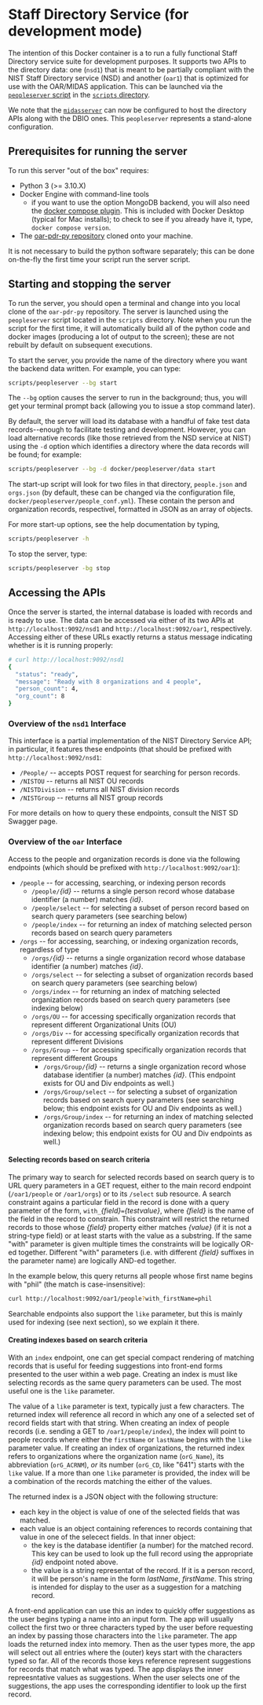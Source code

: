# Staff Directory Service (for development mode)

The intention of this Docker container is a to run a fully functional Staff Directory service
suite for development purposes.  It supports two APIs to the directory data: one (`nsd1`)
that is meant to be partially compliant with the NIST Staff Directory service (NSD) and another
(`oar1`) that is optimized for use with the OAR/MIDAS application.  This can be launched via
the [`peopleserver` script](../scripts/peopleserver) in the [`scripts` directory](../scripts).

We note that the [`midasserver`](../midas-server) can now be configured to host the directory
APIs along with the DBIO ones.  This `peopleserver` represents a stand-alone configuration.

## Prerequisites for running the server

To run this server "out of the box" requires:

  * Python 3 (>= 3.10.X)
  * Docker Engine with command-line tools
    * if you want to use the option MongoDB backend, you will also need the [docker compose
      plugin](https://docs.docker.com/get-started/08_using_compose/).  This is included with
      Docker Desktop (typical for Mac installs); to check to see if you already have it, type,
      `docker compose version`.
  * The [oar-pdr-py repository](https://github.com/usnistgov/oar-pdr-py) cloned onto your machine.

It is not necessary to build the python software separately; this can be done on-the-fly the first
time your script run the server script.

## Starting and stopping the server

To run the server, you should open a terminal and change into you local clone of the `oar-pdr-py`
repository.  The server is launched using the `peopleserver` script located in the `scripts`
directory.  Note when you run the script for the first time, it will automatically build all of
the python code and docker images (producing a lot of output to the screen); these are not rebuilt
by default on subsequent executions.

To start the server, you provide the name of the directory where you want the backend data written.
For example, you can type:

```bash
scripts/peopleserver --bg start
```

The `--bg` option causes the server to run in the background; thus, you will get your terminal
prompt back (allowing you to issue a stop command later).

By default, the server will load its database with a handful of fake test data records--enough
to facilitate testing and development.  However, you can load alternative records (like those
retrieved from the NSD service at NIST) using the `-d` option which identifies a directory
where the data records will be found; for example:

```bash
scripts/peopleserver --bg -d docker/peopleserver/data start
```

The start-up script will look for two files in that directory, `people.json` and `orgs.json`
(by default, these can be changed via the configuration file,
`docker/peopleserver/people_conf.yml`).  These contain the person and organization records,
respectivel, formatted in JSON as an array of objects.

For more start-up options, see the help documentation by typing,

```bash
scripts/peopleserver -h
```

To stop the server, type:

```bash
scripts/peopleserver -bg stop
```

## Accessing the APIs

Once the server is started, the internal database is loaded with records and is ready to use.
The data can be accessed via either of its two APIs at `http://localhost:9092/nsd1` and
`http://localhost:9092/oar1`, respectively.  Accessing either of these URLs exactly returns a
status message indicating whether is it is running properly:

```bash
# curl http://localhost:9092/nsd1
{
  "status": "ready",
  "message": "Ready with 8 organizations and 4 people",
  "person_count": 4,
  "org_count": 8
}
```

### Overview of the `nsd1` Interface

This interface is a partial implementation of the NIST Directory Service API; in particular,
it features these endpoints (that should be prefixed with `http://localhost:9092/nsd1`:

  * `/People/` -- accepts POST request for searching for person records.
  * `/NISTOU`  -- returns all NIST OU records
  * `/NISTDivision`  -- returns all NIST division records
  * `/NISTGroup`  -- returns all NIST group records

For more details on how to query these endpoints, consult the NIST SD Swagger page.  

### Overview of the `oar` Interface

Access to the people and organization records is done via the following endpoints (which
should be prefixed with `http://localhost:9092/oar1`):

   * `/people` -- for accessing, searching, or indexing person records
      * `/people/`_{id}_ -- returns a single person record whose database identifier (a
                            number) matches _{id}_.
      * `/people/select` -- for selecting a subset of person record based on search query
                            parameters (see searching below)
      * `/people/index`  -- for returning an index of matching selected person records
                            based on search query parameters
   * `/orgs` -- for accessing, searching, or indexing organization records, regardless of type
      * `/orgs/`_{id}_ -- returns a single organization record whose database identifier (a
                            number) matches _{id}_.
      * `/orgs/select` -- for selecting a subset of organization records based on search query
                            parameters (see searching below)
      * `/orgs/index`  -- for returning an index of matching selected organization records
                            based on search query parameters (see indexing below)
      * `/orgs/OU`     -- for accessing specifically organization records that represent different
                            Organizational Units (OU)
      * `/orgs/Div`    -- for accessing specifically organization records that represent different
                            Divisions
      * `/orgs/Group`  -- for accessing specifically organization records that represent different
                            Groups
         * `/orgs/Group/`_{id}_ -- returns a single organization record whose database identifier (a
                                   number) matches _{id}_.  (This endpoint exists for OU and Div
                                   endpoints as well.)
         * `/orgs/Group/select` -- for selecting a subset of organization records based on search query
                                   parameters (see searching below; this endpoint exists for OU and Div
                                   endpoints as well.)
         * `/orgs/Group/index`  -- for returning an index of matching selected organization records
                                   based on search query parameters (see indexing below; this endpoint 
                                   exists for OU and Div endpoints as well.)

#### Selecting records based on search criteria

The primary way to search for selected records based on search query is to URL query
parameters in a GET request, either to the main record endpoint (`/oar1/people` or
`/oar1/orgs`) or to its `/select` sub resource.  A search constraint agains a particular field
in the record is done with a query parameter of the form, `with_`_{field}_`=`_{testvalue}_,
where _{field}_ is the name of the field in the record to constrain.  This constraint will
restrict the returned records to those whose _{field}_ property either matches _{value}_ (if
it is not a string-type field) or at least starts with the value as a substring.  If the same
"with" parameter is given multiple times the constraints will be logically OR-ed together.
Different "with" parameters (i.e. with different _{field}_ suffixes in the parameter name) are
logically AND-ed together.

In the example below, this query returns all people whose first name begins with "phil" (the
match is case-insensitive):

```bash
curl http://localhost:9092/oar1/people?with_firstName=phil
```

Searchable endpoints also support the `like` parameter, but this is mainly used for indexing
(see next section), so we explain it there.

#### Creating indexes based on search criteria

With an `index` endpoint, one can get special compact rendering of matching records that is
useful for feeding suggestions into front-end forms presented to the user within a web page.
Creating an index is must like selecting records as the same query parameters can be used.
The most useful one is the `like` parameter.

The value of a `like` parameter is text, typically just a few characters.  The returned index
will reference all record in which any one of a selected set of record fields start with that
string.  When creating an index of people records (i.e. sending a GET to
`/oar1/people/index`), the index will point to people records where either the `firstName` or
`lastName` begins with the `like` parameter value.  If creating an index of organizations, the
returned index refers to organizations where the organization name (`orG_Name`), its
abbreviation (`orG_ACRNM`), _or_ its number (`orG_CD`, like "641") starts with the `like`
value.  If a more than one `like` parameter is provided, the index will be a combination of
the records matching the either of the values.

The returned index is a JSON object with the following structure:

  * each key in the object is value of one of the selected fields that was matched.
  * each value is an object containing references to records containing that value in one of
    the selecect fields.  In that inner object:
     * the key is the database identifier (a number) for the matched record.  This key can be
       used to look up the full record using the appropriate _{id}_ endpoint noted above.  
     * the value is a string representat of the record.  If it is a person record, it will be
       person's name in the form _lastName_, _firstName_.  This string is intended for display
       to the user as a suggestion for a matching record.

A front-end application can use this an index to quickly offer suggestions as the user begins
typing a name into an input form.  The app will usually collect the first two or three
characters typed by the user before requesting an index by passing those characters into the
`like` parameter.  The app loads the returned index into memory.  Then as the user types more,
the app will select out all entries where the (outer) keys start with the characters typed so
far.  All of the records those keys reference represent suggestions for records that match
what was typed.  The app displays the inner repreesntative values as suggestions.  When the
user selects one of the suggestions, the app uses the corresponding identifier to look up the
first record.





